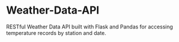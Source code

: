 # Weather-Data-API
RESTful Weather Data API built with Flask and Pandas for accessing temperature records by station and date.
